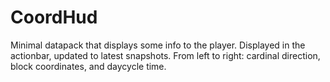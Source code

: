 # CoordHud

Minimal datapack that displays some info to the player. Displayed in the actionbar, updated to latest snapshots.
From left to right: cardinal direction, block coordinates, and daycycle time.
